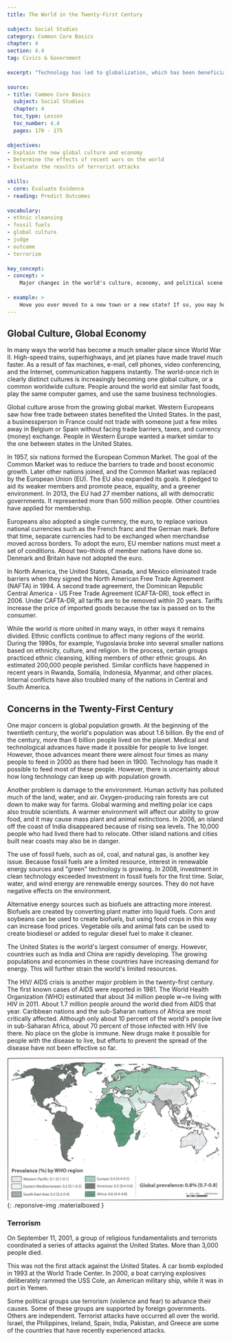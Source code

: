 ```yaml
---
title: The World in the Twenty-First Century

subject: Social Studies
category: Common Core Basics
chapter: 4
section: 4.4
tag: Civics & Government

excerpt: "Technology has led to globalization, which has been beneficial in many ways to the world's economies. However, the world is challenged by increased population, the overuse of non renewable energy resources, and terrorism."

source:
- title: Common Core Basics
  subject: Social Studies
  chapter: 4
  toc_type: Lesson
  toc_number: 4.4
  pages: 170 - 175

objectives:
- Explain the new global culture and economy
- Determine the effects of recent wars on the world
- Evaluate the results of terrorist attacks

skills:
- core: Evaluate Evidence
- reading: Predict Outcomes

vocabulary:
- ethnic cleansing
- fossil fuels
- global culture
- judge
- outcome
- terrorism

key_concept:
- concept: >
    Major changes in the world's culture, economy, and political scene are shaping the twenty-first century.

- example: >
    Hove you ever moved to a new town or a new state? If so, you may hove felt disoriented as you tried to find your way around.<br /><br />Life in the twenty-first century hos changed so drastically that some people feel they are living in new place. The effects of a more global culture and economy as well as the results of terrorism hove changed the world.
---
```

## Global Culture, Global Economy

In many ways the world has become a much smaller place since World War II. High-speed trains, superhighways, and jet planes have made travel much faster. As a result of fax machines, e-mail, cell phones, video conferencing, and the Internet, communication happens instantly. The world-once rich in clearly distinct cultures is increasingly becoming one global culture, or a common worldwide culture. People around the world eat similar fast foods, play the same computer games, and use the same business technologies.

Global culture arose from the growing global market. Western Europeans saw how free trade between states benefited the United States. In the past, a businessperson in France could not trade with someone just a few miles away in Belgium or Spain without facing trade barriers, taxes, and currency (money) exchange. People in Western Europe wanted a market similar to the one between states in the United States.

In 1957, six nations formed the European Common Market. The goal of the Common Market was to reduce the barriers to trade and boost economic growth. Later other nations joined, and the Common Market was replaced by the European Union (EU). The EU also expanded its goals. It pledged to aid its weaker members and promote peace, equality, and a greener environment. In 2013, the EU had 27 member nations, all with democratic governments. It represented more than 500 million people. Other countries have applied for membership.

Europeans also adopted a single currency, the euro, to replace various national currencies such as the French franc and the German mark. Before that time, separate currencies had to be exchanged when merchandise moved across borders. To adopt the euro, EU member nations must meet a set of conditions. About two-thirds of member nations have done so. Denmark and Britain have not adopted the euro.

In North America, the United States, Canada, and Mexico eliminated trade barriers when they signed the North American Free Trade Agreement (NAFTA) in 1994. A second trade agreement, the Dominican Republic Central America - US Free Trade Agreement (CAFTA-DR), took effect in 2006. Under CAFTA-DR, all tariffs are to be removed within 20 years. Tariffs increase the price of imported goods because the tax is passed on to the consumer.

While the world is more united in many ways, in other ways it remains divided. Ethnic conflicts continue to affect many regions of the world. During the 1990s, for example, Yugoslavia broke into several smaller nations based on ethnicity, culture, and religion. In the process, certain groups practiced ethnic cleansing, killing members of other ethnic groups. An estimated 200,000 people perished. Similar conflicts have happened in recent years in Rwanda, Somalia, Indonesia, Myanmar, and other places. Internal conflicts have also troubled many of the nations in Central and South America.

## Concerns in the Twenty-First Century

One major concern is global population growth. At the beginning of the twentieth century, the world's population was about 1.6 billion. By the end of the century, more than 6 billion people lived on the planet. Medical and technological advances have made it possible for people to live longer. However, those advances meant there were almost four times as many people to feed in 2000 as there had been in 1900. Technology has made it possible to feed most of these people. However, there is uncertainty about how long technology can keep up with population growth.

Another problem is damage to the environment. Human activity has polluted much of the land, water, and air. Oxygen-producing rain forests are cut down to make way for farms. Global warming and melting polar ice caps also trouble scientists. A warmer environment will affect our ability to grow food, and it may cause mass plant and animal extinctions. In 2006, an island off the coast of India disappeared because of rising sea levels. The 10,000 people who had lived there had to relocate. Other island nations and cities built near coasts may also be in danger.

The use of fossil fuels, such as oil, coal, and natural gas, is another key issue. Because fossil fuels are a limited resource, interest in renewable energy sources and "green" technology is growing. In 2008, investment in clean technology exceeded investment in fossil fuels for the first time. Solar, water, and wind energy are renewable energy sources. They do not have negative effects on the environment.

Alternative energy sources such as biofuels are attracting more interest. Biofuels are created by converting plant matter into liquid fuels. Corn and soybeans can be used to create biofuels, but using food crops in this way can increase food prices. Vegetable oils and animal fats can be used to create biodiesel or added to regular diesel fuel to make it cleaner.

The United States is the world's largest consumer of energy. However, countries such as India and China are rapidly developing. The growing populations and economies in these countries have increasing demand for energy. This will further strain the world's limited resources.

The HIV/ AIDS crisis is another major problem in the twenty-first century. The first known cases of AIDS were reported in 1981. The World Health Organization (WHO) estimated that about 34 million people w~re living with HIV in 2011. About 1.7 million people around the world died from AIDS that year. Caribbean nations and the sub-Saharan nations of Africa are most critically affected. Although only about 10 percent of the world's people live in sub-Saharan Africa, about 70 percent of those infected with HIV live there. No place on the globe is immune. New drugs make it possible for people with the disease to live, but efforts to prevent the spread of the disease have not been effective so far.

![Adults Living with HIV, 2011](img/hiv-2011.png){: .reponsive-img .materialboxed }

### Terrorism

On September 11, 2001, a group of religious fundamentalists and terrorists coordinated a series of attacks against the United States. More than 3,000 people died.

This was not the first attack against the United States. A car bomb exploded in 1993 at the World Trade Center. In 2000, a boat carrying explosives deliberately rammed the USS Cole, an American military ship, while it was in port in Yemen.

Some political groups use terrorism (violence and fear) to advance their causes. Some of these groups are supported by foreign governments. Others are independent. Terrorist attacks have occurred all over the world. Israel, the Philippines, Ireland, Spain, India, Pakistan, and Greece are some of the countries that have recently experienced attacks.